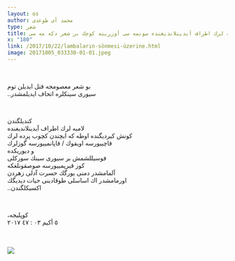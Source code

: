 ```yaml
---
layout: os
author: محمد آی طوغدی
type: شعر
title: لامبه لرك اطراف آیدینلاندیغنده سونمه سی أوزرینه كوچك بر شعر دكه مه سی
x: "180"
link: /2017/10/22/lambaların-sönmesi-üzerine.html
image: 20171005_033330-01-01.jpeg
---
```

<br/>


بو شعر معصومجه قتل ایدیلن توم    
..سیوری سینكلره اتحاف ایدیلمشدر   

<br/>

كندیلگندن   
لامبه لرك اطراف آیدینلاندیغنده   
كونش كیردیگنده اوطه كه ایچندن كچوب پرده لرك  
قاچییورسه اویقوك / قاپانمییورسه گوزلرك  
و دیوریكده    
فوسیللشمش بر سیوری سینك سوركلی  
كوز قیرپمییورسه صوصقونلغكه    
آلمامشدر دمنی یورگك حسرت آدلی زهردن  
اورمامشدر اك اساسلی طوقادینی حیات دیدیگك    
..اكسیكلگندن  

<br/>

،كوپلیجه  
۲۰۱۷ ٥ أكیم
٠٣ : ٤٧

<br/>
<br/>

<img src="http://ceriha.com/images/20171005_033330-01-01.jpeg" class="img-responsive" class="img-thumbnail">

<br/>
<br/>
